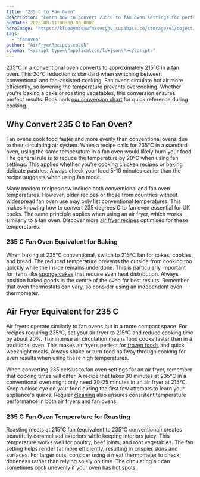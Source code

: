 ```yaml
---
title: "235 C to Fan Oven"
description: "Learn how to convert 235°C to fan oven settings for perfect baking. Includes air fryer equivalents and temperature tips for UK kitchens."
pubDate: 2025-08-11T00:00:00.000Z
heroImage: "https://klueoymssxwfnxsvcyhv.supabase.co/storage/v1/object/public/md/235-c-to-fan-oven-a0cc58c6.png"
tags:
  - "fanoven"
author: "AirFryerRecipes.co.uk"
schema: "<script type=\"application/ld+json\"></script>"
---
```


<p>235°C in a conventional oven converts to approximately 215°C in a fan oven. This 20°C reduction is standard when switching between conventional and fan-assisted cooking. Fan ovens circulate hot air more efficiently, so lowering the temperature prevents overcooking. Whether you're baking a cake or roasting vegetables, this conversion ensures perfect results. Bookmark <a href=https://www.airfryerrecipe.co.uk/air-fryer-conversion-chart>our conversion chart</a> for quick reference during cooking.</p>

<h2>Why Convert 235 C to Fan Oven?</h2>
<p>Fan ovens cook food faster and more evenly than conventional ovens due to their circulating air system. When a recipe calls for 235°C in a standard oven, using the same temperature in a fan oven would likely burn your food. The general rule is to reduce the temperature by 20°C when using fan settings. This applies whether you're cooking <a href=https://www.airfryerrecipe.co.uk/recipe-category/chicken>chicken recipes</a> or baking delicate pastries. Always check your food 5-10 minutes earlier than the recipe suggests when using fan mode.</p>

<p>Many modern recipes now include both conventional and fan oven temperatures. However, older recipes or those from countries without widespread fan oven use may only list conventional temperatures. This makes knowing how to convert 235 degrees C to fan oven essential for UK cooks. The same principle applies when using an air fryer, which works similarly to a fan oven. Discover more <a href=https://www.airfryerrecipe.co.uk/recipes>air fryer recipes</a> optimised for these temperatures.</p>

<h3>235 C Fan Oven Equivalent for Baking</h3>
<p>When baking at 235°C conventional, switch to 215°C fan for cakes, cookies, and bread. The reduced temperature prevents the outside from cooking too quickly while the inside remains underdone. This is particularly important for items like <a href=https://www.airfryerrecipe.co.uk/recipe-category/cakes>sponge cakes</a> that require even heat distribution. Always position baked goods in the centre of the oven for best results. Remember that oven thermostats can vary, so consider using an independent oven thermometer.</p>

<h2>Air Fryer Equivalent for 235 C</h2>
<p>Air fryers operate similarly to fan ovens but in a more compact space. For recipes requiring 235°C, set your air fryer to 215°C and reduce cooking time by about 20%. The intense air circulation means food cooks faster than in a traditional oven. This makes air fryers perfect for <a href=https://www.airfryerrecipe.co.uk/recipe-category/frozen-foods>frozen foods</a> and quick weeknight meals. Always shake or turn food halfway through cooking for even results when using these high temperatures.</p>

<p>When converting 235 celsius to fan oven settings for an air fryer, remember that cooking times will differ. A recipe that takes 30 minutes at 235°C in a conventional oven might only need 20-25 minutes in an air fryer at 215°C. Keep a close eye on your food during the first few attempts to learn your appliance's quirks. Regular <a href=https://www.airfryerrecipe.co.uk/air-fryer-cleaner>cleaning</a> also ensures consistent temperature performance in both air fryers and fan ovens.</p>

<h3>235 C Fan Oven Temperature for Roasting</h3>
<p>Roasting meats at 215°C fan (equivalent to 235°C conventional) creates beautifully caramelised exteriors while keeping interiors juicy. This temperature works well for poultry, beef joints, and root vegetables. The fan setting helps render fat more efficiently, resulting in crispier skins and surfaces. For larger cuts, consider using a meat thermometer to check doneness rather than relying solely on time. The circulating air can sometimes cook unevenly if your oven has hot spots.</p>